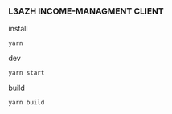 ### L3AZH INCOME-MANAGMENT CLIENT

install

```
yarn
```

dev

```
yarn start
```

build

```
yarn build
```
